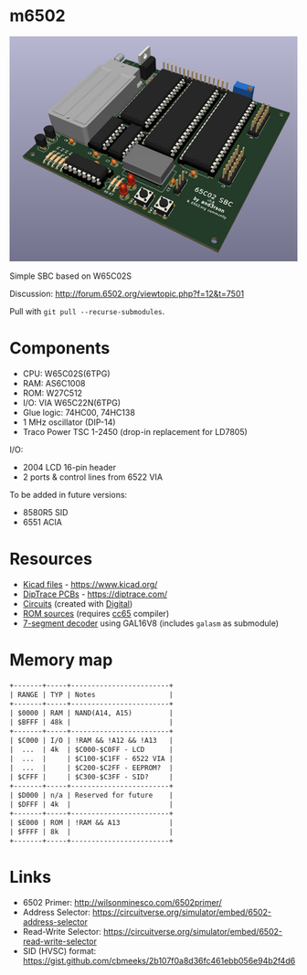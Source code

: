 # m6502

![65c02s SBC](./img/v08_3d.jpg)

Simple SBC based on W65C02S

Discussion: <http://forum.6502.org/viewtopic.php?f=12&t=7501>

Pull with `git pull --recurse-submodules`.

# Components

- CPU: W65C02S(6TPG)
- RAM: AS6C1008
- ROM: W27C512
- I/O: VIA W65C22N(6TPG)
- Glue logic: 74HC00, 74HC138
- 1 MHz oscillator (DIP-14)
- Traco Power TSC 1-2450 (drop-in replacement for LD7805)

I/O:
- 2004 LCD 16-pin header
- 2 ports & control lines from 6522 VIA

To be added in future versions:
- 8580R5 SID
- 6551 ACIA

# Resources

- [Kicad files](./kicad) - <https://www.kicad.org/>
- [DipTrace PCBs](./diptrace) - <https://diptrace.com/>
- [Circuits](./circuits) (created with [Digital](https://github.com/hneemann/Digital))
- [ROM sources](./rom) (requires [cc65](https://cc65.github.io/) compiler)
- [7-segment decoder](./sevenseg) using GAL16V8 (includes `galasm` as submodule)

# Memory map

```
+-------+-----+------------------------+
| RANGE | TYP | Notes                  |
+-------+-----+------------------------+
| $0000 | RAM | NAND(A14, A15)         |
| $BFFF | 48k |                        |
+-------+-----+------------------------+
| $C000 | I/O | !RAM && !A12 && !A13   |
|  ...  | 4k  | $C000-$C0FF - LCD      |
|  ...  |     | $C100-$C1FF - 6522 VIA |
|  ...  |     | $C200-$C2FF - EEPROM?  |
| $CFFF |     | $C300-$C3FF - SID?     |
+-------+-----+------------------------+
| $D000 | n/a | Reserved for future    |
| $DFFF | 4k  |                        |
+-------+-----+------------------------+
| $E000 | ROM | !RAM && A13            |
| $FFFF | 8k  |                        |
+-------+-----+------------------------+
```

# Links
- 6502 Primer: http://wilsonminesco.com/6502primer/
- Address Selector: https://circuitverse.org/simulator/embed/6502-address-selector
- Read-Write Selector: https://circuitverse.org/simulator/embed/6502-read-write-selector
- SID (HVSC) format: https://gist.github.com/cbmeeks/2b107f0a8d36fc461ebb056e94b2f4d6
